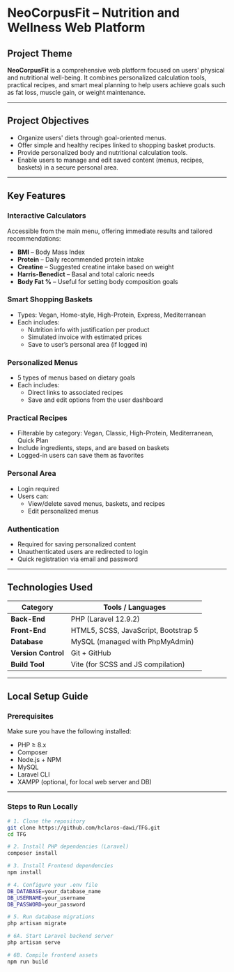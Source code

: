 # NeoCorpusFit – Nutrition and Wellness Web Platform

## Project Theme

**NeoCorpusFit** is a comprehensive web platform focused on users' physical and nutritional well-being. It combines personalized calculation tools, practical recipes, and smart meal planning to help users achieve goals such as fat loss, muscle gain, or weight maintenance.

---

## Project Objectives

- Organize users' diets through goal-oriented menus.
- Offer simple and healthy recipes linked to shopping basket products.
- Provide personalized body and nutritional calculation tools.
- Enable users to manage and edit saved content (menus, recipes, baskets) in a secure personal area.

---

## Key Features

### Interactive Calculators
Accessible from the main menu, offering immediate results and tailored recommendations:

- **BMI** – Body Mass Index
- **Protein** – Daily recommended protein intake
- **Creatine** – Suggested creatine intake based on weight
- **Harris-Benedict** – Basal and total caloric needs
- **Body Fat %** – Useful for setting body composition goals

### Smart Shopping Baskets
- Types: Vegan, Home-style, High-Protein, Express, Mediterranean
- Each includes:
  - Nutrition info with justification per product
  - Simulated invoice with estimated prices
  - Save to user’s personal area (if logged in)

### Personalized Menus
- 5 types of menus based on dietary goals
- Each includes:
  - Direct links to associated recipes
  - Save and edit options from the user dashboard

### Practical Recipes
- Filterable by category: Vegan, Classic, High-Protein, Mediterranean, Quick Plan
- Include ingredients, steps, and are based on baskets
- Logged-in users can save them as favorites

### Personal Area
- Login required
- Users can:
  - View/delete saved menus, baskets, and recipes
  - Edit personalized menus

### Authentication
- Required for saving personalized content
- Unauthenticated users are redirected to login
- Quick registration via email and password

---

## Technologies Used

| Category         | Tools / Languages                        |
|------------------|------------------------------------------|
| **Back-End**     | PHP (Laravel 12.9.2)                     |
| **Front-End**    | HTML5, SCSS, JavaScript, Bootstrap 5     |
| **Database**     | MySQL (managed with PhpMyAdmin)          |
| **Version Control** | Git + GitHub                         |
| **Build Tool**   | Vite (for SCSS and JS compilation)       |

---

## Local Setup Guide

### Prerequisites

Make sure you have the following installed:

- PHP ≥ 8.x  
- Composer  
- Node.js + NPM  
- MySQL  
- Laravel CLI  
- XAMPP (optional, for local web server and DB)

---

### Steps to Run Locally

```bash
# 1. Clone the repository
git clone https://github.com/hclaros-dawi/TFG.git
cd TFG

# 2. Install PHP dependencies (Laravel)
composer install

# 3. Install Frontend dependencies
npm install

# 4. Configure your .env file
DB_DATABASE=your_database_name
DB_USERNAME=your_username
DB_PASSWORD=your_password

# 5. Run database migrations
php artisan migrate

# 6A. Start Laravel backend server
php artisan serve

# 6B. Compile frontend assets
npm run build
